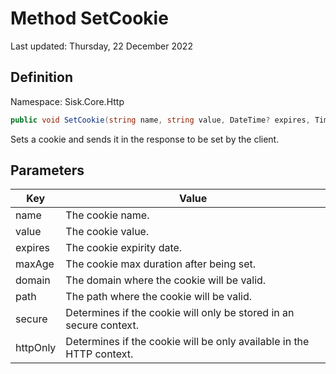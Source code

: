 # Method SetCookie
Last updated: Thursday, 22 December 2022

## Definition
Namespace: Sisk.Core.Http

```csharp
public void SetCookie(string name, string value, DateTime? expires, TimeSpan? maxAge, string? domain, string? path, bool? secure, bool? httpOnly)
```

Sets a cookie and sends it in the response to be set by the client.

## Parameters

| Key | Value |
| --- | --- |
| name | The cookie name. | 
| value | The cookie value. | 
| expires | The cookie expirity date. | 
| maxAge | The cookie max duration after being set. | 
| domain | The domain where the cookie will be valid. | 
| path | The path where the cookie will be valid. | 
| secure | Determines if the cookie will only be stored in an secure context. | 
| httpOnly | Determines if the cookie will be only available in the HTTP context. | 

